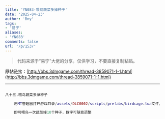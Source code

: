 ```yaml
---
title: 'YN083-喂鸟蔬菜多掉种子'
date: '2025-04-23'
author: 'Bny'
tags:
- '易宁'
aliases:
- 'YN083'
comments: false
url: '/p/153/'
---
```


> 代码来源于“易宁”大佬的分享，仅供学习，不要直接复制粘贴。

原帖链接：[http://bbs.3dmgame.com/thread-3859071-1-1.html](http://bbs.3dmgame.com/thread-3859071-1-1.html)

---

```lua  

八十三.喂鸟蔬菜多掉种子

	用MT管理器打开游戏目录/assets/DLC0002/scripts/prefabs/birdcage.lua文件，将local num_seeds = math.random(2)替换为local num_seeds = 10

	即可喂鸟一次蔬菜掉10个种子，数字可随意调整

```  

